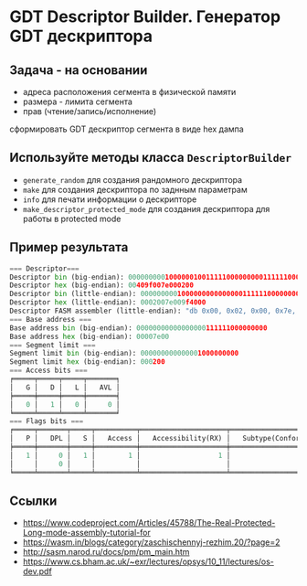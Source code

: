 # GDT Descriptor Builder. Генератор GDT дескриптора

## Задача - на основании

+ адреса расположения сегмента в физической памяти
+ размера - лимита сегмента
+ прав (чтение/запись/исполнение)
  
сформировать GDT дескриптор сегмента в виде hex дампа

## Используйте методы класса ```DescriptorBuilder```

+ ```generate_random``` для создания рандомного дескриптора
+ ```make``` для создания дескриптора по заднным параметрам
+ ```info``` для печати информации о дескрипторе
+ ```make_descriptor_protected_mode``` для создания дескриптора для работы в protected mode

## Пример результата

```PYTHON
=== Descriptor===
Descriptor bin (big-endian): 0000000001000000100111110000000001111110000000000000001000000000
Descriptor hex (big-endian): 00409f007e000200
Descriptor bin (little-endian): 0000000001000000000000000111111000000000111110010000001000000000
Descriptor hex (little-endian): 0002007e009f4000
Descriptor FASM assembler (little-endian): "db 0x00, 0x02, 0x00, 0x7e, 0x00, 0x9f, 0x40, 0x00"
=== Base address ===
Base address bin (big-endian): 00000000000000000111111000000000
Base address hex (big-endian): 00007e00
=== Segment limit ===
Segment limit bin (big-endian): 000000000000001000000000
Segment limit hex (big-endian): 000200
=== Access bits ===
╒═════╤═════╤═════╤═══════╕
│   G │   D │   L │   AVL │
╞═════╪═════╪═════╪═══════╡
│   0 │   1 │   0 │     0 │
╘═════╧═════╧═════╧═══════╛
=== Flags bits ===
╒═════╤═══════╤═════╤══════════╤═════════════════════╤═══════════════════════╤══════════════╕
│   P │   DPL │   S │   Access │   Accessibility(RX) │   Subtype(Conforming) │   Type(Code) │
╞═════╪═══════╪═════╪══════════╪═════════════════════╪═══════════════════════╪══════════════╡
│   1 │     0 │   1 │        1 │                   1 │                     1 │            1 │
│     │     0 │     │          │                     │                       │              │
╘═════╧═══════╧═════╧══════════╧═════════════════════╧═══════════════════════╧══════════════╛
```

## Ссылки

+ <https://www.codeproject.com/Articles/45788/The-Real-Protected-Long-mode-assembly-tutorial-for>
+ <https://wasm.in/blogs/category/zaschischennyj-rezhim.20/?page=2>
+ <http://sasm.narod.ru/docs/pm/pm_main.htm>
+ <https://www.cs.bham.ac.uk/~exr/lectures/opsys/10_11/lectures/os-dev.pdf>

